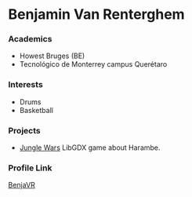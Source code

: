 # Benjamin Van Renterghem

### Academics

- Howest Bruges (BE)
- Tecnológico de Monterrey campus Querétaro

### Interests

- Drums
- Basketball

### Projects

- [Jungle Wars](https://github.com/BenjaVR/Jungle-Wars) LibGDX game about Harambe.


### Profile Link

[BenjaVR](https://github.com/BenjaVR)